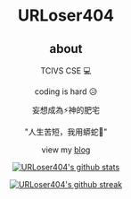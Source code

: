 <center>

# URLoser404

## about

TCIVS CSE 💻

coding is hard 😥

妄想成為⚡神的肥宅 

"人生苦短，我用蟒蛇🐍"

view my [blog](https://urloser404.github.io)


[![URLoser404's github stats](https://github-readme-stats.vercel.app/api?username=URLoser404&theme=blue-green&hide_border=true&layout=compact)](https://github.com/anuraghazra/github-readme-stats)

[![URLoser404's github streak](https://github-readme-streak-stats.herokuapp.com/?user=URLoser404&theme=blue-green&hide_border=true&layout=compact)](https://github.com/DenverCoder1/github-readme-streak-stats)
  
</center>
